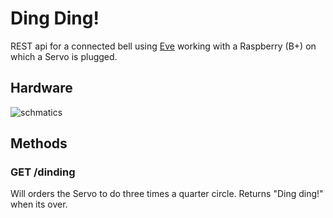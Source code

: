# Ding Ding!

REST api for a connected bell using [Eve](http://python-eve.org/index.html) working with a Raspberry (B+) on which a Servo is plugged.

## Hardware

![schmatics](http://i.imgur.com/YUFsiGi.png)

## Methods

### GET /dinding
Will orders the Servo to do three times a quarter circle. Returns "Ding ding!" when its over. 
